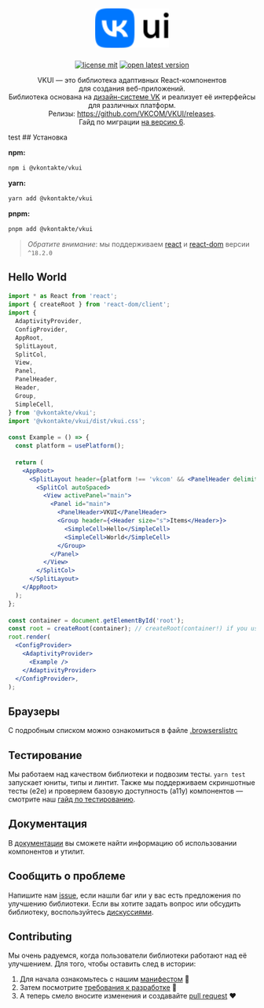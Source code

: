 <h1 align="center">
  <a href="https://vkcom.github.io/VKUI/">
    <picture>
      <source media="(prefers-color-scheme: dark)" srcset="https://raw.githubusercontent.com/VKCOM/VKUI/d72dcc219bc4b441b2740b69d9343aea14d66c7f/docs/assets/vkui-logo-light.svg">
      <img src="https://raw.githubusercontent.com/VKCOM/VKUI/d72dcc219bc4b441b2740b69d9343aea14d66c7f/docs/assets/vkui-logo-dark.svg" width="150" alt="VKUI logo" />
    </picture>
  </a>
</h1>
<p align="center">
  <a href="LICENSE"><img src="https://img.shields.io/npm/l/@vkontakte/vkui?maxAge=3600" alt="license mit"></a>
  <a href="https://npmjs.com/package/@vkontakte/vkui"><img src="https://img.shields.io/npm/v/@vkontakte/vkui/latest.svg?maxAge=3600" alt="open latest version"></a>
</p>
<p align="center">
VKUI — это библиотека адаптивных React-компонентов<br> для создания веб-приложений.<br>
Библиотека основана на <a href="https://www.figma.com/@vk">дизайн-системе VK</a> и реализует её интерфейсы для различных платформ.<br>
Релизы: <a href="https://github.com/VKCOM/VKUI/releases">https://github.com/VKCOM/VKUI/releases</a>.<br>
Гайд по миграции <a href="https://vkcom.github.io/VKUI/#/Migrations">на версию 6</a>.
</p>
test
## Установка

**npm:**

```sh
npm i @vkontakte/vkui
```

**yarn:**

```sh
yarn add @vkontakte/vkui
```

**pnpm:**

```sh
pnpm add @vkontakte/vkui
```

> _Обратите внимание_: мы поддерживаем [react](https://www.npmjs.com/package/react) и [react-dom](https://www.npmjs.com/package/react-dom) версии `^18.2.0`

## Hello World

```jsx static
import * as React from 'react';
import { createRoot } from 'react-dom/client';
import {
  AdaptivityProvider,
  ConfigProvider,
  AppRoot,
  SplitLayout,
  SplitCol,
  View,
  Panel,
  PanelHeader,
  Header,
  Group,
  SimpleCell,
} from '@vkontakte/vkui';
import '@vkontakte/vkui/dist/vkui.css';

const Example = () => {
  const platform = usePlatform();

  return (
    <AppRoot>
      <SplitLayout header={platform !== 'vkcom' && <PanelHeader delimiter="none" />}>
        <SplitCol autoSpaced>
          <View activePanel="main">
            <Panel id="main">
              <PanelHeader>VKUI</PanelHeader>
              <Group header={<Header size="s">Items</Header>}>
                <SimpleCell>Hello</SimpleCell>
                <SimpleCell>World</SimpleCell>
              </Group>
            </Panel>
          </View>
        </SplitCol>
      </SplitLayout>
    </AppRoot>
  );
};

const container = document.getElementById('root');
const root = createRoot(container); // createRoot(container!) if you use TypeScript
root.render(
  <ConfigProvider>
    <AdaptivityProvider>
      <Example />
    </AdaptivityProvider>
  </ConfigProvider>,
);
```

## Браузеры

С подробным списком можно ознакомиться в файле [.browserslistrc](https://github.com/VKCOM/VKUI/blob/master/.browserslistrc)

## Тестирование

Мы работаем над качеством библиотеки и подвозим тесты. `yarn test` запускает юниты, типы и линтит. Также мы поддерживаем скриншотные тесты (e2e) и проверяем базовую доступность (a11y) компонентов — смотрите наш [гайд по тестированию](https://github.com/VKCOM/VKUI/blob/master/docs/TESTING.md).

## Документация

В [документации](https://vkcom.github.io/VKUI/) вы сможете найти информацию об использовании компонентов и утилит.

## Сообщить о проблеме

Напишите нам [issue](https://github.com/VKCOM/VKUI/issues/new/choose), если нашли баг или у вас есть предложения по улучшению библиотеки. Если вы хотите задать вопрос или обсудить библиотеку, воспользуйтесь [дискуссиями](https://github.com/VKCOM/VKUI/discussions/categories/q-a).

## Contributing

Мы очень радуемся, когда пользователи библиотеки работают над её улучшением. Для того, чтобы оставить след в истории:

1. Для начала ознакомьтесь с нашим [манифестом](https://github.com/VKCOM/VKUI/blob/master/docs/MANIFESTO.md) 📝
2. Затем посмотрите [требования к разработке](https://github.com/VKCOM/VKUI/blob/master/docs/CONTRIBUTING.md) 🔧
3. А теперь смело вносите изменения и создавайте [pull request](https://github.com/VKCOM/VKUI/pulls) ❤️
